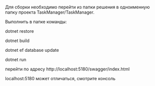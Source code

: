Для сборки необходимо перейти из папки решения в одноименную папку проекта TaskManager/TaskManager.

Выполнить в папке команды:

dotnet restore

dotnet build

dotnet ef database update

dotnet run

перейти по адресу http://localhost:5180/swagger/index.html

localhost:5180 может отличаться, смотрите консоль
